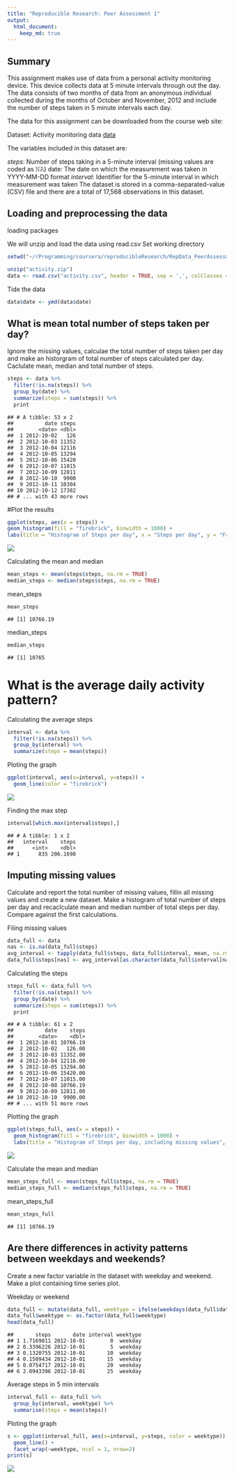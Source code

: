 ```yaml
---
title: "Reproducible Research: Peer Assessment 1"
output:
  html_document:
    keep_md: true
---
```


## Summary

This assignment makes use of data from a personal activity monitoring device. This device collects data at 5 minute intervals through out the day. The data consists of two months of data from an anonymous individual collected during the months of October and November, 2012 and include the number of steps taken in 5 minute intervals each day.

The data for this assignment can be downloaded from the course web site:

Dataset: Activity monitoring data
[data](https://d396qusza40orc.cloudfront.net/repdata%2Fdata%2Factivity.zip)

The variables included in this dataset are:

*steps*: Number of steps taking in a 5-minute interval (missing values are coded as 𝙽𝙰)
date: The date on which the measurement was taken in YYYY-MM-DD format
*interval*: Identifier for the 5-minute interval in which measurement was taken
The dataset is stored in a comma-separated-value (CSV) file and there are a total of 17,568 observations in this dataset.

## Loading and preprocessing the data

loading packages


We will unzip and load the data using read.csv
Set working directory

```r
setwd("~/rProgramming/coursera/reproducibleResearch/RepData_PeerAssessment1") ##
```


```r
unzip("activity.zip")
data <- read.csv("activity.csv", header = TRUE, sep = ',', colClasses = c("numeric", "character","integer"))
```
Tide the data


```r
data$date <- ymd(data$date)
```

## What is mean total number of steps taken per day?

Ignore the missing values, calculae the total number of steps taken per day and make an historgram of total number of steps calculated per day. Caclulate mean, median and total number of steps.


```r
steps <- data %>%
  filter(!is.na(steps)) %>%
  group_by(date) %>%
  summarize(steps = sum(steps)) %>%
  print
```

```
## # A tibble: 53 x 2
##          date steps
##        <date> <dbl>
##  1 2012-10-02   126
##  2 2012-10-03 11352
##  3 2012-10-04 12116
##  4 2012-10-05 13294
##  5 2012-10-06 15420
##  6 2012-10-07 11015
##  7 2012-10-09 12811
##  8 2012-10-10  9900
##  9 2012-10-11 10304
## 10 2012-10-12 17382
## # ... with 43 more rows
```

#Plot the results

```r
ggplot(steps, aes(x = steps)) +
geom_histogram(fill = "firebrick", binwidth = 1000) +
labs(title = "Histogram of Steps per day", x = "Steps per day", y = "Frequency")
```

![](PA1_template_files/figure-html/unnamed-chunk-6-1.png)<!-- -->

Calculating the mean and median


```r
mean_steps <- mean(steps$steps, na.rm = TRUE)
median_steps <- median(steps$steps, na.rm = TRUE)
```

mean_steps

```r
mean_steps
```

```
## [1] 10766.19
```
median_steps

```r
median_steps
```

```
## [1] 10765
```

#  What is the average daily activity pattern?

Calculating the average steps

```r
interval <- data %>%
  filter(!is.na(steps)) %>%
  group_by(interval) %>%
  summarize(steps = mean(steps))
```

Ploting the graph

```r
ggplot(interval, aes(x=interval, y=steps)) +
  geom_line(color = "firebrick")
```

![](PA1_template_files/figure-html/unnamed-chunk-11-1.png)<!-- -->

Finding the max step

```r
interval[which.max(interval$steps),]
```

```
## # A tibble: 1 x 2
##   interval    steps
##      <int>    <dbl>
## 1      835 206.1698
```

## Imputing missing values

Calculate and report the total number of missing values, fillin all missing values and create a new dataset. Make a histogram of total number of steps per day and recaclculate mean and median number of total steps per day. Compare against the first calculations.

Filing missing values

```r
data_full <- data
nas <- is.na(data_full$steps)
avg_interval <- tapply(data_full$steps, data_full$interval, mean, na.rm=TRUE, simplify=TRUE)
data_full$steps[nas] <- avg_interval[as.character(data_full$interval[nas])]
```

Calculating the steps

```r
steps_full <- data_full %>%
  filter(!is.na(steps)) %>%
  group_by(date) %>%
  summarize(steps = sum(steps)) %>%
  print
```

```
## # A tibble: 61 x 2
##          date    steps
##        <date>    <dbl>
##  1 2012-10-01 10766.19
##  2 2012-10-02   126.00
##  3 2012-10-03 11352.00
##  4 2012-10-04 12116.00
##  5 2012-10-05 13294.00
##  6 2012-10-06 15420.00
##  7 2012-10-07 11015.00
##  8 2012-10-08 10766.19
##  9 2012-10-09 12811.00
## 10 2012-10-10  9900.00
## # ... with 51 more rows
```

Plotting the graph

```r
ggplot(steps_full, aes(x = steps)) +
  geom_histogram(fill = "firebrick", binwidth = 1000) +
  labs(title = "Histogram of Steps per day, including missing values", x = "Steps per day", y = "Frequency")
```

![](PA1_template_files/figure-html/unnamed-chunk-15-1.png)<!-- -->

Calculate the mean and median

```r
mean_steps_full <- mean(steps_full$steps, na.rm = TRUE)
median_steps_full <- median(steps_full$steps, na.rm = TRUE)
```

mean_steps_full

```r
mean_steps_full
```

```
## [1] 10766.19
```

## Are there differences in activity patterns between weekdays and weekends?

Create a new factor variable in the dataset with weekday and weekend.
Make a plot containing time series plot.

Weekday or weekend

```r
data_full <- mutate(data_full, weektype = ifelse(weekdays(data_full$date) == "Saturday" | weekdays(data_full$date) == "Sunday", "weekend", "weekday"))
data_full$weektype <- as.factor(data_full$weektype)
head(data_full)
```

```
##       steps       date interval weektype
## 1 1.7169811 2012-10-01        0  weekday
## 2 0.3396226 2012-10-01        5  weekday
## 3 0.1320755 2012-10-01       10  weekday
## 4 0.1509434 2012-10-01       15  weekday
## 5 0.0754717 2012-10-01       20  weekday
## 6 2.0943396 2012-10-01       25  weekday
```

Average steps in 5 min intervals

```r
interval_full <- data_full %>%
  group_by(interval, weektype) %>%
  summarise(steps = mean(steps))
```

Ploting the graph

```r
s <- ggplot(interval_full, aes(x=interval, y=steps, color = weektype)) +
  geom_line() +
  facet_wrap(~weektype, ncol = 1, nrow=2)
print(s)
```

![](PA1_template_files/figure-html/unnamed-chunk-20-1.png)<!-- -->
